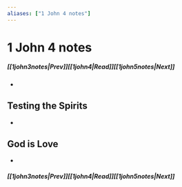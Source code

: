 ```yaml
---
aliases: ["1 John 4 notes"]
---
```

# 1 John 4 notes
##### <span class=arrow-left></span>[[1john3notes|Prev]]<span class=navigation-separator></span>[[1john4|Read]]<span class=navigation-separator></span>[[1john5notes|Next]]<span class=arrow-right></span>
- 
## Testing the Spirits
- 
## God is Love
- 
##### <span class=arrow-left></span>[[1john3notes|Prev]]<span class=navigation-separator></span>[[1john4|Read]]<span class=navigation-separator></span>[[1john5notes|Next]]<span class=arrow-right></span>